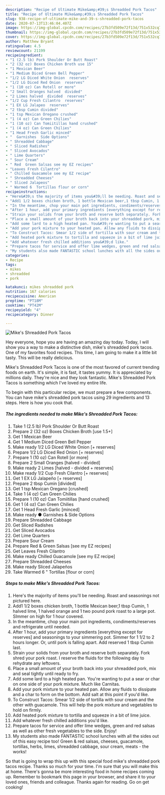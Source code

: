 ```yaml
---
description: "Recipe of Ultimate Mike&amp;#39;s Shreadded Pork Tacos"
title: "Recipe of Ultimate Mike&amp;#39;s Shreadded Pork Tacos"
slug: 938-recipe-of-ultimate-mike-and-39-s-shreadded-pork-tacos
date: 2020-07-13T13:46:04.407Z
image: https://img-global.cpcdn.com/recipes/27b3fd509e72f13d/751x532cq70/mikes-shreadded-pork-tacos-recipe-main-photo.jpg
thumbnail: https://img-global.cpcdn.com/recipes/27b3fd509e72f13d/751x532cq70/mikes-shreadded-pork-tacos-recipe-main-photo.jpg
cover: https://img-global.cpcdn.com/recipes/27b3fd509e72f13d/751x532cq70/mikes-shreadded-pork-tacos-recipe-main-photo.jpg
author: Matthew Bryant
ratingvalue: 4.5
reviewcount: 21199
recipeingredient:
- "1 (2.5 lb) Pork Shoulder Or Butt Roast"
- "2 (32 oz) Boxes Chicken Broth use 15"
- "1 Mexican Beer"
- "1 Medium Diced Green Bell Pepper"
- "1/2 LG Diced White Onion  reserves"
- "1/2 LG Diced Red Onion  reserves"
- "1 (10 oz) Can Rotell or more"
- "2 Small Oranges halved  divided"
- "2 Limes halved  divided  reserves"
- "1/2 Cup Fresh Cilantro  reserves"
- "1 EX LG Jalapeo  reserves"
- "2 tbsp Cumin divided"
- "1 tsp Mexican Oregano crushed"
- "1 (4 oz) Can Green Chilies"
- "1 (10 oz) Can Tomiitillas hand crushed"
- "1 (4 oz) Can Green Chilies"
- "1 Head Fresh Garlic minced"
- "  Garnishes  Side Options"
- " Shreadded Cabbage"
- " Sliced Radishes"
- " Sliced Avocados"
- " Lime Quarters"
- " Sour Cream"
- " Red  Green Salsas see my EZ recipes"
- "Leaves Fresh Cilantro"
- " Chilled Guacamole see my EZ recipe"
- " Shreadded Cheeses"
- " Sliced Jalapeos"
- " Warmed 6  Tortillas flour or corn"
recipeinstructions:
- "Here&#39;s the majority of items you&#39;ll be needing. Roast and seasonings not pictured here."
- "Add1 1/2 boxes chicken broth, 1 bottle Mexican beer,1 tbsp Cumin, 1 halved lime, 1 halved orange and 1 two pound pork roast to a large pot. SImmer on high for 1 hour covered."
- "In the meantime, chop your main pot ingredients, condiments/reserves and refrigerate until needed."
- "After 1 hour, add your primary ingredients [everything except for reserves] and seasonings to your simmering pot. Simmer for 1 1/2 to 2 hours longer. Or, until pork is falling apart. Add reserved 1 tbsp Cumin last."
- "Strain your solids from your broth and reserve both separately. Fork shred your pork roast. I reserve the fluids for the following day to rehydrate any leftovers."
- "Place a small amount of your broth back into your shreadded pork, mix and seal tightly until ready to fry."
- "Add some lard to a high heated pan. You&#39;re wanting to put a sear or char on one side of your pork mixture. Much like Carnitas."
- "Add your pork mixture to your heated pan. Allow any fluids to dissipate and a char to form on the bottom. Add salt at this point if you&#39;d like."
- "To Construct Tacos: Smear 1/2 side of tortilla with sour cream and the other with guacamole. This will help the pork mixture and vegetables to hold on firmly."
- "Add heated pork mixture to tortilla and squeeze in a bit of lime juice."
- "Add whatever fresh chilled additions you&#39;d like."
- "Prepare tacos for service and offer lime wedges, green and red salsas as well as other fresh vegetables to the side. Enjoy!"
- "My students also made FANTASTIC school lunches with all the sides out of this easy recipe too! Green &amp; red salsas, cheeses, guacamole, tortillas, herbs, limes, shreadded cabbage, sour cream, meats - the works!"
categories:
- Recipe
tags:
- mikes
- shreadded
- pork

katakunci: mikes shreadded pork 
nutrition: 167 calories
recipecuisine: American
preptime: "PT18M"
cooktime: "PT42M"
recipeyield: "4"
recipecategory: Dinner

---
```



![Mike&#39;s Shreadded Pork Tacos](https://img-global.cpcdn.com/recipes/27b3fd509e72f13d/751x532cq70/mikes-shreadded-pork-tacos-recipe-main-photo.jpg)

Hey everyone, hope you are having an amazing day today. Today, I will show you a way to make a distinctive dish, mike&#39;s shreadded pork tacos. One of my favorites food recipes. This time, I am going to make it a little bit tasty. This will be really delicious.

Mike&#39;s Shreadded Pork Tacos is one of the most favored of current trending foods on earth. It's simple, it is fast, it tastes yummy. It is appreciated by millions daily. They're nice and they look fantastic. Mike&#39;s Shreadded Pork Tacos is something which I've loved my entire life.




To begin with this particular recipe, we must prepare a few components. You can have mike&#39;s shreadded pork tacos using 29 ingredients and 13 steps. Here is how you cook that.

<!--inarticleads1-->

##### The ingredients needed to make Mike&#39;s Shreadded Pork Tacos:

1. Take 1 (2.5 lb) Pork Shoulder Or Butt Roast
1. Prepare 2 (32 oz) Boxes Chicken Broth [use 1.5+]
1. Get 1 Mexican Beer
1. Get 1 Medium Diced Green Bell Pepper
1. Make ready 1/2 LG Diced White Onion [+ reserves]
1. Prepare 1/2 LG Diced Red Onion [+ reserves]
1. Prepare 1 (10 oz) Can Rotell [or more]
1. Prepare 2 Small Oranges [halved - divided]
1. Make ready 2 Limes [halved - divided + reserves]
1. Make ready 1/2 Cup Fresh Cilantro [+ reserves]
1. Get 1 EX LG Jalapeño [+ reserves]
1. Prepare 2 tbsp Cumin [divided]
1. Get 1 tsp Mexican Oregano [crushed]
1. Take 1 (4 oz) Can Green Chilies
1. Prepare 1 (10 oz) Can Tomiitillas [hand crushed]
1. Get 1 (4 oz) Can Green Chilies
1. Get 1 Head Fresh Garlic [minced]
1. Make ready  ● Garnishes &amp; Side Options
1. Prepare  Shreadded Cabbage
1. Get  Sliced Radishes
1. Get  Sliced Avocados
1. Get  Lime Quarters
1. Prepare  Sour Cream
1. Prepare  Red &amp; Green Salsas [see my EZ recipes]
1. Get Leaves Fresh Cilantro
1. Make ready  Chilled Guacamole [see my EZ recipe]
1. Prepare  Shreadded Cheeses
1. Make ready  Sliced Jalapeños
1. Take  Warmed 6 &#34; Tortillas [flour or corn]




<!--inarticleads2-->

##### Steps to make Mike&#39;s Shreadded Pork Tacos:

1. Here&#39;s the majority of items you&#39;ll be needing. Roast and seasonings not pictured here.
1. Add1 1/2 boxes chicken broth, 1 bottle Mexican beer,1 tbsp Cumin, 1 halved lime, 1 halved orange and 1 two pound pork roast to a large pot. SImmer on high for 1 hour covered.
1. In the meantime, chop your main pot ingredients, condiments/reserves and refrigerate until needed.
1. After 1 hour, add your primary ingredients [everything except for reserves] and seasonings to your simmering pot. Simmer for 1 1/2 to 2 hours longer. Or, until pork is falling apart. Add reserved 1 tbsp Cumin last.
1. Strain your solids from your broth and reserve both separately. Fork shred your pork roast. I reserve the fluids for the following day to rehydrate any leftovers.
1. Place a small amount of your broth back into your shreadded pork, mix and seal tightly until ready to fry.
1. Add some lard to a high heated pan. You&#39;re wanting to put a sear or char on one side of your pork mixture. Much like Carnitas.
1. Add your pork mixture to your heated pan. Allow any fluids to dissipate and a char to form on the bottom. Add salt at this point if you&#39;d like.
1. To Construct Tacos: Smear 1/2 side of tortilla with sour cream and the other with guacamole. This will help the pork mixture and vegetables to hold on firmly.
1. Add heated pork mixture to tortilla and squeeze in a bit of lime juice.
1. Add whatever fresh chilled additions you&#39;d like.
1. Prepare tacos for service and offer lime wedges, green and red salsas as well as other fresh vegetables to the side. Enjoy!
1. My students also made FANTASTIC school lunches with all the sides out of this easy recipe too! Green &amp; red salsas, cheeses, guacamole, tortillas, herbs, limes, shreadded cabbage, sour cream, meats - the works!




So that is going to wrap this up with this special food mike&#39;s shreadded pork tacos recipe. Thanks so much for your time. I'm sure that you will make this at home. There's gonna be more interesting food in home recipes coming up. Remember to bookmark this page in your browser, and share it to your loved ones, friends and colleague. Thanks again for reading. Go on get cooking!
